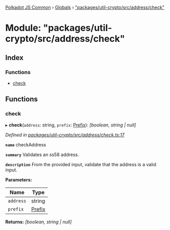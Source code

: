 [Polkadot JS Common](../README.md) › [Globals](../globals.md) › ["packages/util-crypto/src/address/check"](_packages_util_crypto_src_address_check_.md)

# Module: "packages/util-crypto/src/address/check"

## Index

### Functions

* [check](_packages_util_crypto_src_address_check_.md#check)

## Functions

###  check

▸ **check**(`address`: string, `prefix`: [Prefix](_packages_util_crypto_src_address_types_.md#prefix)): *[boolean, string | null]*

*Defined in [packages/util-crypto/src/address/check.ts:17](https://github.com/polkadot-js/common/blob/a0251ff6/packages/util-crypto/src/address/check.ts#L17)*

**`name`** checkAddress

**`summary`** Validates an ss58 address.

**`description`** 
From the provided input, validate that the address is a valid input.

**Parameters:**

Name | Type |
------ | ------ |
`address` | string |
`prefix` | [Prefix](_packages_util_crypto_src_address_types_.md#prefix) |

**Returns:** *[boolean, string | null]*
